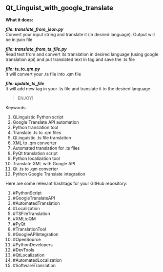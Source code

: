 ## Qt_Linguist_with_google_translate  
  
**What it does:**  
  
***file: translate_from_json.py***  
Convert your input string and translate it (in desired language). Output will be in json file  
  
***file: translate_from_ts_file.py***  
Read text from <source tag> and convert its translation in desired language (using google translation api) and put translated text in <translation> tag and save the .ts file  
  
***file: ts_to_qm.py***  
It will convert your .ts file into .qm file  
  
***file: update_ts_file***  
It will add new <source> tag in your .ts file and translate it to the desired language

> ENJOY!


Keywords:

1. QLinguistic Python script
2. Google Translate API automation
3. Python translation tool
4. Translate .ts to .qm files
5. QLinguistic .ts file translation
6. XML to .qm converter
7. Automated translation for .ts files
8. PyQt translation script
9. Python localization tool
10. Translate XML with Google API
11. Qt .ts to .qm converter
12. Python Google Translate integration


Here are some relevant hashtags for your GitHub repository:

1. #PythonScript
2. #GoogleTranslateAPI
3. #AutomatedTranslation
4. #Localization
5. #TSFileTranslation
6. #XMLtoQM
7. #PyQt
8. #TranslationTool
9. #GoogleAPIIntegration
10. #OpenSource
11. #PythonDevelopers
12. #DevTools
13. #QtLocalization
14. #AutomatedLocalization
15. #SoftwareTranslation
